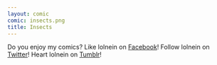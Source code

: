 ```yaml
---
layout: comic
comic: insects.png
title: Insects
---
```


Do you enjoy my comics?
Like lolnein on [Facebook](https://www.facebook.com/lolnein)!
Follow lolnein on [Twitter](https://twitter.com/lolnein)!
Heart lolnein on [Tumblr](http://lolneincom.tumblr.com/)!

